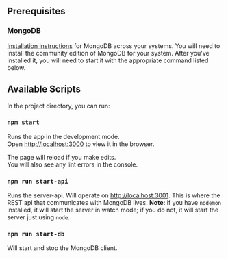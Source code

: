 ## Prerequisites

### MongoDB

[Installation instructions](https://docs.mongodb.com/manual/installation/#mongodb-community-edition-installation-tutorials) for MongoDB across your systems.
You will need to install the community edition of MongoDB for your system. After you've installed it, you will need to start it with the appropriate command listed below.

## Available Scripts

In the project directory, you can run:

### `npm start`

Runs the app in the development mode.<br />
Open [http://localhost:3000](http://localhost:3000) to view it in the browser.

The page will reload if you make edits.<br />
You will also see any lint errors in the console.

### `npm run start-api`

Runs the server-api. Will operate on [http://localhost:3001](http://localhost:3001). This is where the REST api that communicates with MongoDB lives. **Note:** if you have `nodemon` installed, it will start the server in watch mode; if you do not, it will start the server just using `node`.

### `npm run start-db`

Will start and stop the MongoDB client.
